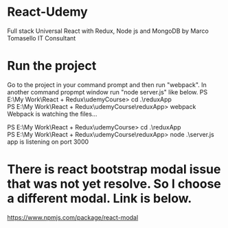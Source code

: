 # React-Udemy
Full stack Universal React with Redux, Node js and MongoDB by Marco Tomasello IT Consultant

# Run the project
Go to the project in your command prompt and then run "webpack". In another command propmpt window run "node server.js" like below.
PS E:\My Work\React + Redux\udemyCourse> cd .\reduxApp\
PS E:\My Work\React + Redux\udemyCourse\reduxApp> webpack
Webpack is watching the files…

PS E:\My Work\React + Redux\udemyCourse> cd .\reduxApp\
PS E:\My Work\React + Redux\udemyCourse\reduxApp> node .\server.js
app is listening on port 3000

# There is react bootstrap modal issue that was not yet resolve. So I choose a different modal. Link is below.
https://www.npmjs.com/package/react-modal
